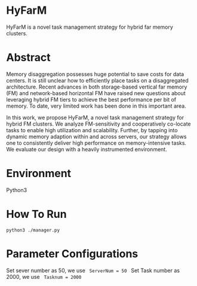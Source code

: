 # HyFarM
HyFarM is a novel task management strategy for hybrid far memory clusters.

# Abstract
Memory disaggregation possesses huge potential to save costs for data centers. It is still unclear how to efficiently place tasks on a disaggregated architecture. Recent advances in both storage-based vertical far memory (FM) and network-based horizontal FM have raised new questions about leveraging hybrid FM tiers to achieve the best performance per bit of memory. To date, very limited work has been done in this important area. 

In this work, we propose HyFarM, a novel task management strategy for hybrid FM clusters. We analyze FM-sensitivity and cooperatively co-locate tasks to enable high utilization and scalability. Further, by tapping into dynamic memory adaption within and across servers, our strategy allows one to consistently deliver high performance on memory-intensive tasks. We evaluate our design with a heavily instrumented environment.

# Environment
Python3

# How To Run
<code>python3 ./manager.py </code>
# Parameter Configurations
Set sever number as  50, we use  <code> ServerNum = 50 </code>
Set Task number as 2000, we use  <code> Tasknum = 2000 </code>
